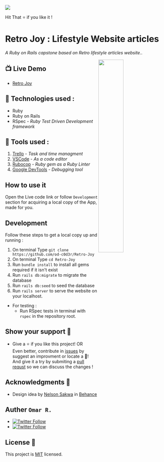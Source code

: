 ![](https://img.shields.io/badge/Microverse-blueviolet)

Hit That ⭐️ if you like it ! <br>

# Retro Joy : Lifestyle Website articles

 _A Ruby on Rails capstone based on Retro lifestyle articles website.._

<img src="screenshot.gif" align="right" width="40%">

## 📺 Live Demo 

- [Retro Joy](https://stunning-kings-canyon-35023.herokuapp.com/)

## 📡 Technologies used :

- Ruby 
- Ruby on Rails
- RSpec -  _Ruby Test Driven Development framework_

## 🔧 Tools used :

1. [Trello](http://trello.com) -  _Task and time managment_
1. [VSCode](https://code.visualstudio.com/) - _As a code editor_
1. [Rubocop](https://rubocop.org/) - _Ruby gem as a Ruby Linter_
1. [Google DevTools](https://developers.google.com/) - _Debugging tool_

## How to use it
Open the Live code link or follow `Development` section for acquiring a local copy of the App, made for you.

## Development

Follow these steps to get a local copy up and running :

1. On terminal Type `git clone https://github.com/od-c0d3r/Retro-Joy`
1. On terminal Type `cd Retro-Joy`
1. Run `bundle install` to install all gems required if it isn't exist
1. Run `rails db:migrate` to migrate the database
1. Run `rails db:seed` to seed the database
3. Run `rails server` to serve the website on your localhost.

- For testing :
    - Run RSpec tests in terminal with `rspec` in the repository root.

## Show your support 🤙

- Give a ⭐️ if you like this project! OR<br>
Even better, contribute in [issues](./issures) by suggest an improvment or locate a 🐞!<br>
And give it a try by submiting a [pull requst](./pulls) so we can discuss the changes !<br>

## Acknowledgments 📜

- Design idea by [Nelson Sakwa](http://sakwadesign.com/) in [Behance](https://www.behance.net/sakwadesignstudio)


## Auther `Omar R.`

- [<img alt="Twitter Follow" src="https://img.shields.io/github/followers/od-c0d3r?label=Github&style=social">](https://github.com/od-c0d3r)
- [<img alt="Twitter Follow" src="https://img.shields.io/twitter/follow/od_coder?label=Twitter&style=social">](https://twitter.com/od_coder)

## License 📝

This project is [MIT](https://opensource.org/licenses/MIT) licensed.
